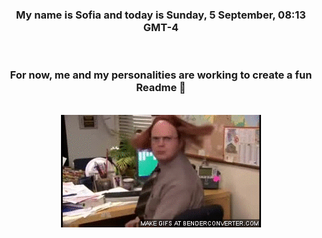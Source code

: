 


<div align="center">
<h3 >My name is Sofia and today is Sunday, 5 September, 08:13 GMT-4</h3><br>
<h3 >For now, me and my personalities are working to create a fun Readme 👋
</h3><br>
<img src='img/dwight.gif' alt='working...'/>
</div>
